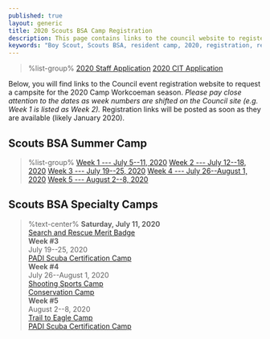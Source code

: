 ```yaml
---
published: true
layout: generic
title: 2020 Scouts BSA Camp Registration
description: This page contains links to the council website to register for the 2020 Camp Workcoeman season.
keywords: "Boy Scout, Scouts BSA, resident camp, 2020, registration, reservation"
---
```


> %list-group%
> <a href="https://forms.gle/WCqPNrkxF51FqJJw6" class="list-group-item">2020 Staff Application</a>
> <a href="https://forms.gle/3h7AZakQRLbFXhrX6" class="list-group-item">2020 CIT Application</a>

Below, you will find links to the Council event registration website to request a campsite for the 2020 Camp Workcoeman season. *Please pay close attention to the dates as week numbers are shifted on the Council site (e.g. Week 1 is listed as Week 2).* Registration links will be posted as soon as they are available (likely January 2020).

## Scouts BSA Summer Camp

> %list-group%
> <a href="https://scoutingevent.com/066-32225-78467" class="list-group-item">Week 1 --- July 5--11, 2020</a>
> <a href="https://scoutingevent.com/066-32225-78467" class="list-group-item">Week 2 --- July 12--18, 2020</a>
> <a href="https://scoutingevent.com/066-32225-78467" class="list-group-item">Week 3 --- July 19--25, 2020</a>
> <a href="https://scoutingevent.com/066-32225-78467" class="list-group-item">Week 4 --- July 26--August 1, 2020</a>
> <a href="https://scoutingevent.com/066-32225-78467" class="list-group-item">Week 5 --- August 2--8, 2020</a>

## Scouts BSA Specialty Camps

> %text-center%
> **Saturday, July 11, 2020**<br/>
> <a href="{{ site.url }}/boy-scouts/special-programs/">Search and Rescue Merit Badge</a><br/>
> **Week #3**<br/>
> July 19--25, 2020<br/>
> <a href="{{ site.url }}/boy-scouts/special-programs/scuba/">PADI Scuba Certification Camp</a><br/>
> **Week #4**<br/>
> July 26--August 1, 2020<br/>
> <a href="{{ site.url }}/boy-scouts/specialty/">Shooting Sports Camp</a><br/>
> <a href="{{ site.url }}/boy-scouts/specialty/">Conservation Camp</a><br/>
> **Week #5**<br/>
> August 2--8, 2020<br/>
> <a href="{{ site.url }}/boy-scouts/trail-to-eagle/">Trail to Eagle Camp</a><br/>
> <a href="{{ site.url }}/boy-scouts/special-programs/scuba/">PADI Scuba Certification Camp</a>
